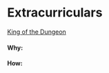 # Extracurriculars

[King of the Dungeon](king_of_the_dungeon)




































#### Why:
#### How:









